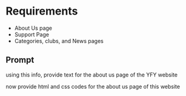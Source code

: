 # Requirements #

* About Us page
* Support Page
* Categories, clubs, and News pages

## Prompt ##

using this info, provide text for the about us page of the YFY website

<!-- 
Below is a detailed presentation outline for Youth for Youth, covering the background, activities, teams, and upcoming events. Each slide is outlined with its content.
 
Youth For Youth: The largest and most inclusive youth-led online platform for capacity-building and networking in Afghanistan.
Mission Statement: Connecting Afghan Youth for Education and Empowerment
Vision: Building a Diverse and Inclusive Community of Young Leaders
Motto: Together for a shared future…
Establishment Date: March 2020
Founder and Initiator: Mohammad Habib Abdullah
 
**Slide 4: Background of Youth for Youth**
- COVID-19 Pandemic and Educational Challenges
- Launch of Youth for Youth in March 2020
- Initial Focus on Scholarship Information Sessions
- Expansion during Taliban Takeover in 2021
- Transformation into a Comprehensive Online Platform
 
Activities and Impact
- Information Sessions on Scholarships
- Free Online Courses (Language, Academic Writing, Leadership, Entrepreneurship, and so on)
- Virtual Information Sessions by Experts
- Annual Conferences: "Leadership for the 21st Century" and "Youth and Leadership"
- Networking Events, Debate Clubs, and Expert Talk Sessions
- Over 10,000 Afghan Youths Benefited
 
Teams and Clubs
1. Award Team
  - Recognizing Top Afghan Talents
  - Researching Achievements
  - Annual Awards Ceremony
 
2. News and Opinion Articles Team
  - Collecting and Editing Youth Opinions
  - Publication Initiatives
 
3. Social Media Team
  - Creating Daily Content
  - Event Posters and City Interviews
  - Managing Platforms
 
4. Networking Team
  - Weekly Virtual Sessions
  - Building Connections
 
5. Expert Talk Team
  - Inviting and Organizing Sessions
  - Covering Opportunities
 
6. Research Team
  - Translating Relevant Research
  - Providing Localized Information
 
7. Teaching Team
  - Language and Subject Instruction
  - Educational Support
 
8. Website Development Team
  - Official Website Development
  - Maintenance and Updates
 
9. HR Team
  - Talent Recruitment
  - Team Member Engagement
 
10. Charity Team
   - Fundraising Initiatives
   - Donation Management
 
11. Book Club
   - Purpose: Promoting Reading Culture Among Afghan Youths
   - Activities: Monthly Book Selection, Group Discussions, Author Talks
   - Responsibilities: Organizing Virtual Book Sessions, Managing Book Selection Process
 
12. Debate Club
   - Purpose: Enhancing Critical Thinking and Communication Skills
   - Activities: Regular Debates, Topic Discussions, Debate Competitions
   - Responsibilities: Planning Debate Topics, Coordinating Debate Events, Providing Training Sessions
 
 
Rules and Regulations for Youth for Youth Members
 
1. Respect and Inclusivity
  - Treat every member with respect, regardless of background, gender, or beliefs.
  - Foster an inclusive environment that values diversity and promotes understanding.
 
2. Professionalism
  - Uphold a high standard of professionalism in all interactions, both within the organization and in external engagements.
  - Maintain a positive and constructive tone in communication.
 
3. Commitment and Accountability
  - Demonstrate a strong commitment to the goals and values of Youth for Youth.
  - Fulfill assigned responsibilities promptly and efficiently.
  - Communicate any challenges or concerns promptly to the relevant team leader or the HR team.
 
4. Confidentiality
  - Respect the confidentiality of internal discussions, member information, and sensitive data.
  - Seek permission before sharing any internal information outside the organization.
 
5. Collaboration and Teamwork
  - Foster a collaborative spirit by actively participating in team activities and projects.
  - Encourage and support fellow team members to achieve collective goals.
 
6. Adherence to Code of Conduct
  - Abide by the established code of conduct for virtual events, discussions, and interactions.
  - Report any instances of inappropriate behavior or misconduct promptly.
 
7. Innovation and Initiative
  - Encourage creative thinking and innovative approaches to problem-solving.
  - Take initiative in proposing new ideas that align with the organization's mission.
 
8. Punctuality and Time Management
  - Attend scheduled meetings and events on time.
  - Manage time effectively to fulfill responsibilities without causing delays.
 
9. Feedback and Improvement
  - Provide constructive feedback to enhance the effectiveness of team activities.
  - Embrace feedback from peers and leaders to foster personal and professional growth.
 
10. Compliance with Laws and Regulations
   - Ensure that all activities conducted under the Youth for Youth banner comply with local laws and regulations.
   - Avoid engaging in any activities that may bring disrepute to the organization or its members.
 
11. Conflict Resolution
   - Resolve conflicts in a constructive and respectful manner.
   - Seek guidance from team leaders or the HR team if conflicts persist.
 
12. Continuous Learning
   - Stay informed about current events, educational opportunities, and industry trends relevant to the organization's goals.
   - Actively engage in opportunities for personal and professional development.
 
 
 
 
Weekly Executive Board Meetings
 
Meeting Structure:
1. Frequency: Weekly
2. Participants: Executive Board Members
3. Duration: 1 Hour
 
Agenda:
- Welcome and Roll Call
 - Ensure attendance and participation of all Executive Board members.
 
- Team Updates (5 Minutes each):
 - Leaders of each team provide brief updates on their team's activities and improvements.
 - Highlight achievements, challenges, and upcoming goals.
 
- Overall Progress Report:
 - Overview of collective achievements and challenges.
 - Identification of areas for collaboration and support.
 
- Membership Accountability:
 - Tracking member participation in meetings and tasks.
 - Addressing any concerns or challenges faced by individual members or teams.
 
- Open Floor Discussion:
 - Opportunity for members to share ideas, concerns, and suggestions.
 - Foster a collaborative and open communication environment.
 
- Next Steps and Action Items:
 - Establish priorities for the upcoming week.
 - Assign tasks and responsibilities.
 
- Closing Remarks:
 - Express gratitude for contributions and commitment.
 - Set expectations for the week ahead.
 
Membership Accountability Measures:
- Attendance: Members are expected to attend weekly meetings.
- Participation: Team leaders provide updates on their team's activities.
-Three Strikes Policy:
 - If a member misses three consecutive meetings without a solid excuse, membership may be terminated.
 - If a team member fails to complete assigned tasks three times, their membership may be reconsidered.
 
 
 
Here's a list of functionalities and options for Youth for Youth's official website:
1. Home Page:
  - Welcome Message: A brief introduction to Youth for Youth's mission and vision.
  - Highlight Recent Achievements: Showcase recent events, conferences, dialogues, or notable achievements.
 
2. About Us:
  - Mission and Vision: Detailed information about the organization's goals and aspirations.
  - Founder's Message: Personal message from the founder explaining the inspiration behind Youth for Youth.
 
3. Events:
  - Overview: Detailed information about the various activities, initiatives, and events organized by Youth for Youth.
  - Events Calendar: A calendar displaying upcoming events, conferences, dialogues, and meetings.
 
4. Teams and Clubs:
  - Profiles: Information about each team and committee, their objectives, and achievements.
  - Opportunities to Join: Clear instructions and application forms for individuals interested in joining a specific team.
 
5. Scholarships:
  - Comprehensive List: Information about different scholarships available for Afghan youths.
  - Application Guidelines: Guidance on how to apply for scholarships and relevant deadlines.
 
6. Membership:
  - Application Form: An online form for individuals interested in becoming members of Youth for Youth.
  - Membership Benefits: Outline the benefits of joining and participating in Youth for Youth.
 
7. Donation:
  - Online Donation Portal: Secure donation options for individuals or organizations willing to contribute to Youth for Youth.
  - Information on How Funds Are Used: Transparent details on how donations support the organization's initiatives.
 
8. Courses and Workshops:
  - Course Catalog: A list of available courses, workshops, and training programs.
  - Registration: Online registration for individuals interested in participating in courses.
 
9. Blog/Opinion Articles:
   - Platform for Members: A space for members to contribute opinion articles, blog posts, or share success stories.
   - Editorial Guidelines: Guidelines for submitting articles and the editorial process.
 
10. Contact Us:
   - Contact Information: Email addresses, phone numbers, and a contact form for general inquiries.
 
11. Social Media Integration:
   - Links to Youth for Youth's social media profiles for quick access to updates and engagement.
 
12. FAQ Section:
   - Frequently Asked Questions: Answer common queries about membership, events, and initiatives.
 
13. Partnerships and Collaborations:
   - List of Partners: Display logos or names of organizations and individuals collaborating with Youth for Youth.
   - Information on How to Collaborate: Guidelines for potential partners.
 
15. Gallery:
   - Photo and Video Gallery: Showcase images and videos from past events, conferences, dialogues, and activities.
 
16. Newsletter Subscription:
   - Option for visitors to subscribe to newsletters for regular updates and announcements.
 
17. Privacy Policy and Terms of Use:
   - Clearly outline the organization's privacy policy and terms of use for the website.
 
Ensure that the website is user-friendly, dynamic, visually appealing, and reflects the vibrant and inclusive spirit of Youth for Youth.
 -->

now provide html and css codes for the about us page of this website
